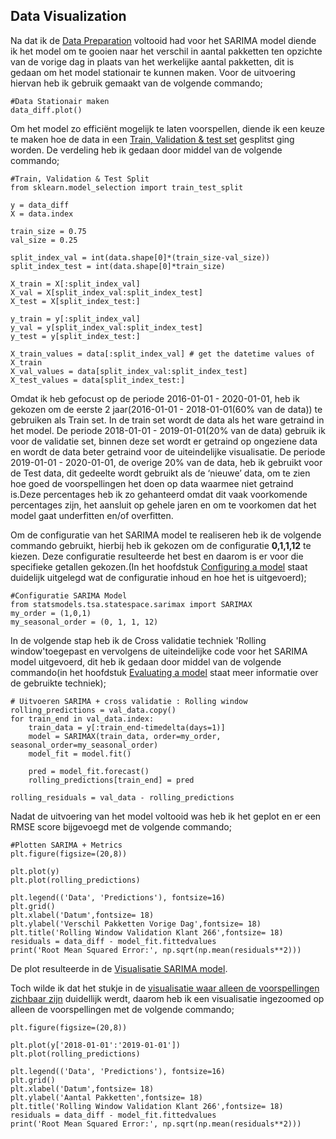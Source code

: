 ## Data Visualization

Na dat ik de [Data Preparation]() voltooid had voor het SARIMA model diende ik het model om te gooien naar het verschil in aantal pakketten ten opzichte van de vorige dag in plaats van het werkelijke aantal pakketten, dit is gedaan om het model stationair te kunnen maken. Voor de uitvoering hiervan heb ik gebruik gemaakt van de volgende commando;

```
#Data Stationair maken
data_diff.plot()
```

Om het model zo efficiënt mogelijk te laten voorspellen, diende ik een keuze te maken hoe de data in een [Train, Validation & test set](https://github.com/Emir-Acikgoz-50/Minor-Data-Science/blob/main/Notebook%20Bewijzen/train%20validate%20test%20set.PNG) gesplitst ging worden. De verdeling heb ik gedaan door middel van de volgende commando;

```
#Train, Validation & Test Split
from sklearn.model_selection import train_test_split

y = data_diff
X = data.index

train_size = 0.75
val_size = 0.25

split_index_val = int(data.shape[0]*(train_size-val_size))
split_index_test = int(data.shape[0]*train_size)

X_train = X[:split_index_val]
X_val = X[split_index_val:split_index_test]
X_test = X[split_index_test:]

y_train = y[:split_index_val]
y_val = y[split_index_val:split_index_test]
y_test = y[split_index_test:]

X_train_values = data[:split_index_val] # get the datetime values of X_train
X_val_values = data[split_index_val:split_index_test]
X_test_values = data[split_index_test:]
```
Omdat ik heb gefocust op de periode 2016-01-01 - 2020-01-01, heb ik gekozen om de eerste 2 jaar(2016-01-01 - 2018-01-01(60% van de data)) te gebruiken als Train set. In de train set wordt de data als het ware getraind in het model. De periode 2018-01-01 - 2019-01-01(20% van de data) gebruik ik voor de validatie set, binnen deze set wordt er getraind op ongeziene data en wordt de data beter getraind voor de uiteindelijke visualisatie. De periode 2019-01-01 - 2020-01-01, de overige 20% van de data, heb ik gebruikt voor de Test data, dit gedeelte wordt gebruikt als de ‘nieuwe’ data, om te zien hoe goed de voorspellingen het doen op data waarmee niet getraind is.Deze percentages heb ik zo gehanteerd omdat dit vaak voorkomende percentages zijn, het aansluit op gehele jaren en om te voorkomen dat het model gaat underfitten en/of overfitten.



Om de configuratie van het SARIMA model te realiseren heb ik de volgende commando gebruikt, hierbij heb ik gekozen om de configuratie **0,1,1,12** te kiezen. Deze configuratie resulteerde het best en daarom is er voor die specifieke getallen gekozen.(In het hoofdstuk [Configuring a model](https://github.com/Emir-Acikgoz-50/Minor-Data-Science/blob/main/Predictive%20Analytics%20Hoofdstuk/Configuring%20a%20model.md) staat duidelijk uitgelegd wat de configuratie inhoud en hoe het is uitgevoerd);

```
#Configuratie SARIMA Model
from statsmodels.tsa.statespace.sarimax import SARIMAX
my_order = (1,0,1)
my_seasonal_order = (0, 1, 1, 12)

``` 


In de volgende stap heb ik de Cross validatie techniek 'Rolling window'toegepast en vervolgens de uiteindelijke code voor het SARIMA model uitgevoerd, dit heb ik gedaan door middel van de volgende commando(in het hoofdstuk [Evaluating a model](https://github.com/Emir-Acikgoz-50/Minor-Data-Science/blob/main/Predictive%20Analytics%20Hoofdstuk/Evaluating%20a%20model.md) staat meer informatie over de gebruikte techniek);

```
# Uitvoeren SARIMA + cross validatie : Rolling window
rolling_predictions = val_data.copy()
for train_end in val_data.index:
    train_data = y[:train_end-timedelta(days=1)]
    model = SARIMAX(train_data, order=my_order, seasonal_order=my_seasonal_order)
    model_fit = model.fit()
    
    pred = model_fit.forecast()
    rolling_predictions[train_end] = pred

```

```
rolling_residuals = val_data - rolling_predictions
```

Nadat de uitvoering van het model voltooid was heb ik het geplot en er een RMSE score bijgevoegd met de volgende commando;

```
#Plotten SARIMA + Metrics
plt.figure(figsize=(20,8))

plt.plot(y)
plt.plot(rolling_predictions)

plt.legend(('Data', 'Predictions'), fontsize=16)
plt.grid()
plt.xlabel('Datum',fontsize= 18)
plt.ylabel('Verschil Pakketten Vorige Dag',fontsize= 18)
plt.title('Rolling Window Validation Klant 266',fontsize= 18)
residuals = data_diff - model_fit.fittedvalues
print('Root Mean Squared Error:', np.sqrt(np.mean(residuals**2)))
```

De plot resulteerde in de [Visualisatie SARIMA model](https://github.com/Emir-Acikgoz-50/Minor-Data-Science/blob/main/Notebook%20Bewijzen/volledige%20sarima%20visualisatie.PNG). 


Toch wilde ik dat het stukje in de [visualisatie waar alleen de voorspellingen zichbaar zijn](https://github.com/Emir-Acikgoz-50/Minor-Data-Science/blob/main/Notebook%20Bewijzen/visualisatie%20sarima.PNG) duidellijk werdt, daarom heb ik een visualisatie ingezoomed op alleen de voorspellingen  met de volgende commando;

```
plt.figure(figsize=(20,8))

plt.plot(y['2018-01-01':'2019-01-01'])
plt.plot(rolling_predictions)

plt.legend(('Data', 'Predictions'), fontsize=16)
plt.grid()
plt.xlabel('Datum',fontsize= 18)
plt.ylabel('Aantal Pakketten',fontsize= 18)
plt.title('Rolling Window Validation Klant 266',fontsize= 18)
residuals = data_diff - model_fit.fittedvalues
print('Root Mean Squared Error:', np.sqrt(np.mean(residuals**2)))
```



